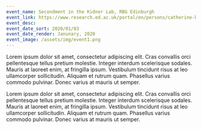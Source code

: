 ```yaml
---
event_name: Secondment in the Kidner Lab, RBG Edinburgh
event_link: https://www.research.ed.ac.uk/portal/en/persons/catherine-kidner(a8e4e281-bc8d-4002-8243-7f380e57b49b).html
event_desc: 
event_date_sort: 2020/01/03
event_date_render: Janunary, 2020
event_image: /assets/img/event1.png
---
```

Lorem ipsum dolor sit amet, consectetur adipiscing elit. Cras convallis orci pellentesque tellus pretium molestie. Integer interdum scelerisque sodales. Mauris at laoreet enim, at fringilla ipsum. Vestibulum tincidunt risus at leo ullamcorper sollicitudin. Aliquam et rutrum quam. Phasellus varius commodo pulvinar. Donec varius at mauris ut semper.

Lorem ipsum dolor sit amet, consectetur adipiscing elit. Cras convallis orci pellentesque tellus pretium molestie. Integer interdum scelerisque sodales. Mauris at laoreet enim, at fringilla ipsum. Vestibulum tincidunt risus at leo ullamcorper sollicitudin. Aliquam et rutrum quam. Phasellus varius commodo pulvinar. Donec varius at mauris ut semper.